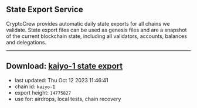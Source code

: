 ## State Export Service
CryptoCrew provides automatic daily state exports for all chains we validate. State export files can be used as genesis files and are a snapshot of the current blockchain state, including all validators, accounts, balances and delegations.

---
**Download: [kaiyo-1 state export](https://dl.ccvalidators.com/SERVICE/kujira/kaiyo-1_export_14775827.json)**
---

- last updated: Thu Oct 12 2023 11:46:41
- chain id: `kaiyo-1`
- export height: `14775827`
- use for: airdrops, local tests, chain recovery
